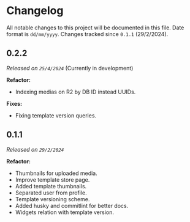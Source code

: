 # Changelog

All notable changes to this project will be documented in this file. Date format is `dd/mm/yyyy`. Changes tracked since `0.1.1` (29/2/2024).

## 0.2.2

*Released on `25/4/2024`* (Currently in development)

**Refactor:**

- Indexing medias on R2 by DB ID instead UUIDs.

**Fixes:**

- Fixing template version queries.

## 0.1.1

*Released on `29/2/2024`*

**Refactor:**

- Thumbnails for uploaded media.
- Improve template store page.
- Added template thumbnails.
- Separated user from profile.
- Template versioning scheme.
- Added husky and commitlint for better docs.
- Widgets relation with template version.
